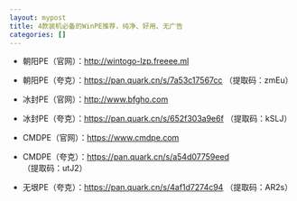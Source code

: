 ```yaml
---
layout: mypost
title: 4款装机必备的WinPE推荐，纯净、好用、无广告
categories: []
---
```


- 朝阳PE（官网）：<http://wintogo-lzp.freeee.ml>

- 朝阳PE（夸克）：<https://pan.quark.cn/s/7a53c17567cc> （提取码：zmEu）

- 冰封PE（官网）：<http://www.bfgho.com>

- 冰封PE（夸克）：<https://pan.quark.cn/s/652f303a9e6f> （提取码：kSLJ）

- CMDPE（官网）：<https://www.cmdpe.com>

- CMDPE（夸克）：<https://pan.quark.cn/s/a54d07759eed> （提取码：utJ2）

- 无垠PE（夸克）：<https://pan.quark.cn/s/4af1d7274c94> （提取码：AR2s）